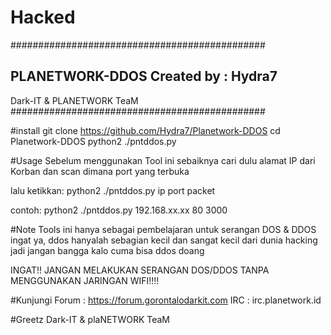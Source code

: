 # Hacked
##############################################

PLANETWORK-DDOS
Created by : Hydra7
----------
Dark-IT & PLANETWORK TeaM
##############################################

#install git clone https://github.com/Hydra7/Planetwork-DDOS cd Planetwork-DDOS python2 ./pntddos.py

#Usage Sebelum menggunakan Tool ini sebaiknya cari dulu alamat IP dari Korban dan scan dimana port yang terbuka

lalu ketikkan: python2 ./pntddos.py ip port packet

contoh: python2 ./pntddos.py 192.168.xx.xx 80 3000

#Note Tools ini hanya sebagai pembelajaran untuk serangan DOS & DDOS ingat ya, ddos hanyalah sebagian kecil dan sangat kecil dari dunia hacking jadi jangan bangga kalo cuma bisa ddos doang

INGAT!! JANGAN MELAKUKAN SERANGAN DOS/DDOS TANPA MENGGUNAKAN JARINGAN WIFI!!!!

#Kunjungi Forum : https://forum.gorontalodarkit.com IRC : irc.planetwork.id

#Greetz Dark-IT & plaNETWORK TeaM
